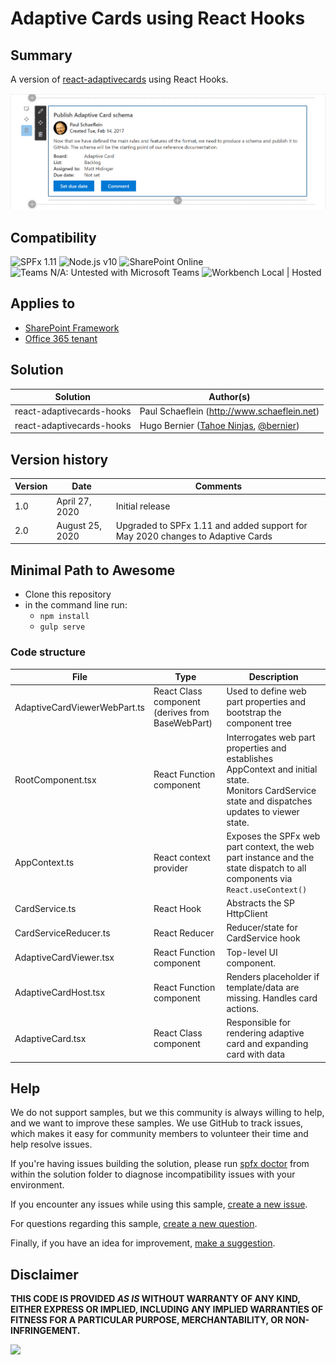 # Adaptive Cards using React Hooks

## Summary

A version of [react-adaptivecards](https://github.com/pnp/sp-dev-fx-webparts/tree/main/samples/react-adaptivecards) using React Hooks.

![Adaptive Cards in SharePoint](assets/preview.png)


## Compatibility

![SPFx 1.11](https://img.shields.io/badge/SPFx-1.11.0-green.svg) 
![Node.js v10](https://img.shields.io/badge/Node.js-v10-green.svg) 
![SharePoint Online](https://img.shields.io/badge/SharePoint-Online-yellow.svg)
![Teams N/A: Untested with Microsoft Teams](https://img.shields.io/badge/Teams-N%2FA-lightgrey.svg "Untested with Microsoft Teams") 
![Workbench Local | Hosted](https://img.shields.io/badge/Workbench-Local%20%7C%20Hosted-green.svg)

## Applies to

* [SharePoint Framework](https://docs.microsoft.com/sharepoint/dev/spfx/sharepoint-framework-overview)
* [Office 365 tenant](https://docs.microsoft.com/sharepoint/dev/spfx/set-up-your-development-environment)

## Solution

Solution|Author(s)
--------|---------
react-adaptivecards-hooks | Paul Schaeflein (http://www.schaeflein.net)
react-adaptivecards-hooks | Hugo Bernier ([Tahoe Ninjas](https://tahoeninjas.blog), [@bernier](https://twitter.com/bernierh))

## Version history

Version|Date|Comments
-------|----|--------
1.0|April 27, 2020|Initial release
2.0|August 25, 2020|Upgraded to SPFx 1.11 and added support for May 2020 changes to Adaptive Cards

## Minimal Path to Awesome

* Clone this repository
* in the command line run:
  * `npm install`
  * `gulp serve`

### Code structure

| File                         | Type                                             |  Description   |
|------------------------------|--------------------------------------------------|----------------|
| AdaptiveCardViewerWebPart.ts | React Class component (derives from BaseWebPart) | Used to define web part properties and bootstrap the component tree|
| RootComponent.tsx            | React Function component                         | Interrogates web part properties and establishes AppContext and initial state.<br/>Monitors CardService state and dispatches updates to viewer state. |
| AppContext.ts                | React context provider                           | Exposes the SPFx web part context, the web part instance and the state dispatch to all components via `React.useContext()`  |
| CardService.ts               | React Hook                                       | Abstracts the SP HttpClient        |
| CardServiceReducer.ts        | React Reducer                                    | Reducer/state for CardService hook |
| AdaptiveCardViewer.tsx       | React Function component                         | Top-level UI component. |
| AdaptiveCardHost.tsx         | React Function component                         | Renders placeholder if template/data are missing. Handles card actions. |
| AdaptiveCard.tsx             | React Class component                            | Responsible for rendering adaptive card and expanding card with data |


## Help

We do not support samples, but we this community is always willing to help, and we want to improve these samples. We use GitHub to track issues, which makes it easy for  community members to volunteer their time and help resolve issues.

If you're having issues building the solution, please run [spfx doctor](https://pnp.github.io/cli-microsoft365/cmd/spfx/spfx-doctor/) from within the solution folder to diagnose incompatibility issues with your environment.

If you encounter any issues while using this sample, [create a new issue](https://github.com/pnp/sp-dev-fx-webparts/issues/new?assignees=&labels=Needs%3A+Triage+%3Amag%3A%2Ctype%3Abug-suspected%2Csample%3A%20react-adaptivecards-hooks&authors=@pschaeflein&template=bug-report.yml&sample=react-adaptivecards-hooks&authors=@pschaeflein&title=react-adaptivecards-hooks%20-%20).

For questions regarding this sample, [create a new question](https://github.com/pnp/sp-dev-fx-webparts/issues/new?assignees=&labels=Needs%3A+Triage+%3Amag%3A%2Ctype%3Aquestion%2Csample%3A%20react-adaptivecards-hooks&authors=@pschaeflein&template=question.yml&sample=react-adaptivecards-hooks&authors=@pschaeflein&title=react-adaptivecards-hooks%20-%20).

Finally, if you have an idea for improvement, [make a suggestion](https://github.com/pnp/sp-dev-fx-webparts/issues/new?assignees=&labels=Needs%3A+Triage+%3Amag%3A%2Ctype%3Aenhancement%2Csample%3A%20react-adaptivecards-hooks&authors=@pschaeflein&template=question.yml&sample=react-adaptivecards-hooks&authors=@pschaeflein&title=react-adaptivecards-hooks%20-%20).

## Disclaimer

**THIS CODE IS PROVIDED *AS IS* WITHOUT WARRANTY OF ANY KIND, EITHER EXPRESS OR IMPLIED, INCLUDING ANY IMPLIED WARRANTIES OF FITNESS FOR A PARTICULAR PURPOSE, MERCHANTABILITY, OR NON-INFRINGEMENT.**


<img src="https://telemetry.sharepointpnp.com/sp-dev-fx-webparts/samples/react-adaptivecards-hooks" />

